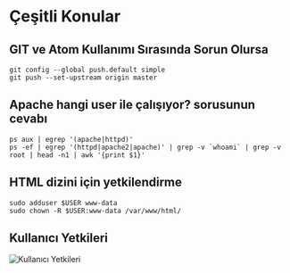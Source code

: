 # Çeşitli Konular


## GIT ve Atom Kullanımı Sırasında Sorun Olursa
```
git config --global push.default simple
git push --set-upstream origin master
```


## Apache hangi user ile çalışıyor? sorusunun cevabı
```
ps aux | egrep '(apache|httpd)'
ps -ef | egrep '(httpd|apache2|apache)' | grep -v `whoami` | grep -v root | head -n1 | awk '{print $1}'
```


## HTML dizini için yetkilendirme
```
sudo adduser $USER www-data
sudo chown -R $USER:www-data /var/www/html/
```


## Kullanıcı Yetkileri
![Kullanıcı Yetkileri](http://www.macinstruct.com/images/permissions/permissions1.png)
